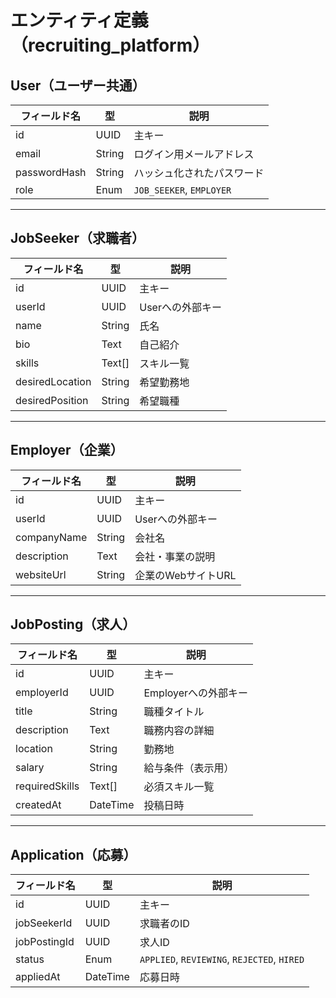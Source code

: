 

# エンティティ定義（recruiting_platform）

## User（ユーザー共通）

| フィールド名     | 型         | 説明                     |
|------------------|------------|--------------------------|
| id               | UUID       | 主キー                   |
| email            | String     | ログイン用メールアドレス |
| passwordHash     | String     | ハッシュ化されたパスワード |
| role             | Enum       | `JOB_SEEKER`, `EMPLOYER` |

---

## JobSeeker（求職者）

| フィールド名     | 型         | 説明                     |
|------------------|------------|--------------------------|
| id               | UUID       | 主キー                   |
| userId           | UUID       | Userへの外部キー         |
| name             | String     | 氏名                     |
| bio              | Text       | 自己紹介                 |
| skills           | Text[]     | スキル一覧               |
| desiredLocation  | String     | 希望勤務地               |
| desiredPosition  | String     | 希望職種                 |

---

## Employer（企業）

| フィールド名     | 型         | 説明                     |
|------------------|------------|--------------------------|
| id               | UUID       | 主キー                   |
| userId           | UUID       | Userへの外部キー         |
| companyName      | String     | 会社名                   |
| description      | Text       | 会社・事業の説明         |
| websiteUrl       | String     | 企業のWebサイトURL       |

---

## JobPosting（求人）

| フィールド名     | 型         | 説明                     |
|------------------|------------|--------------------------|
| id               | UUID       | 主キー                   |
| employerId       | UUID       | Employerへの外部キー     |
| title            | String     | 職種タイトル             |
| description      | Text       | 職務内容の詳細           |
| location         | String     | 勤務地                   |
| salary           | String     | 給与条件（表示用）       |
| requiredSkills   | Text[]     | 必須スキル一覧           |
| createdAt        | DateTime   | 投稿日時                 |

---

## Application（応募）

| フィールド名     | 型         | 説明                     |
|------------------|------------|--------------------------|
| id               | UUID       | 主キー                   |
| jobSeekerId      | UUID       | 求職者のID               |
| jobPostingId     | UUID       | 求人ID                   |
| status           | Enum       | `APPLIED`, `REVIEWING`, `REJECTED`, `HIRED` |
| appliedAt        | DateTime   | 応募日時                 |